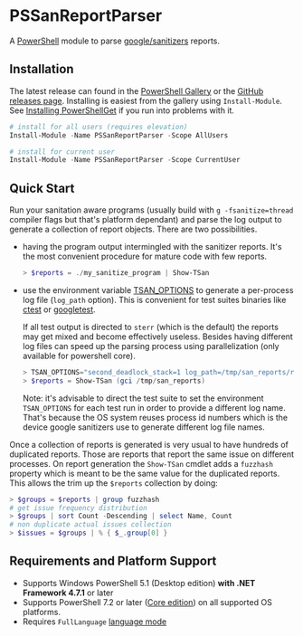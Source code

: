 # PSSanReportParser

A [PowerShell](#requirements-and-platform-support) module to parse [google/sanitizers](https://github.com/google/sanitizers/wiki) reports.

## Installation

The latest release can found in the [PowerShell Gallery](https://www.powershellgallery.com/packages/SanReportParser/) or the [GitHub releases page](https://github.com/MiguelBarro/PSSanReportParser/releases). Installing is easiest from the gallery using `Install-Module`.
See [Installing PowerShellGet](https://docs.microsoft.com/en-us/powershell/scripting/gallery/installing-psget) if you run into problems with it.

```powershell
# install for all users (requires elevation)
Install-Module -Name PSSanReportParser -Scope AllUsers

# install for current user
Install-Module -Name PSSanReportParser -Scope CurrentUser
```

## Quick Start

Run your sanitation aware programs (usually build with `g -fsanitize=thread` compiler flags but that's platform
dependant) and parse the log output to generate a collection of report objects. There are two possibilities.

+ having the program output intermingled with the sanitizer reports. It's the most convenient procedure for mature
  code with few reports.

  ```powershell
  > $reports = ./my_sanitize_program | Show-TSan
  ```

+ use the environment variable
  [TSAN_OPTIONS](https://github.com/google/sanitizers/wiki/ThreadSanitizerFlags#runtime-flags) to generate a per-process
  log file (`log_path` option). This is convenient for test suites binaries like
  [ctest](https://cmake.org/cmake/help/latest/manual/ctest.1.html) or [googletest](https://github.com/google/googletest).

  If all test output is directed to `sterr` (which is the default) the reports may get mixed and become effectively
  useless. Besides having different log files can speed up the parsing process using parallelization (only available for
  powershell core).

  ```powershell
  > TSAN_OPTIONS="second_deadlock_stack=1 log_path=/tmp/san_reports/report" ctest -V -j8
  > $reports = Show-TSan (gci /tmp/san_reports)
  ```

  Note: it's advisable to direct the test suite to set the environment `TSAN_OPTIONS` for each test run in order to
  provide a different log name. That's because the OS system reuses process id numbers which is the device google
  sanitizers use to generate different log file names.

Once a collection of reports is generated is very usual to have hundreds of duplicated reports. Those are reports that
report the same issue on different processes. On report generation the `Show-TSan` cmdlet adds a `fuzzhash` property
which is meant to be the same value for the duplicated reports. This allows the trim up the `$reports` collection by
doing:

```powershell
> $groups = $reports | group fuzzhash 
# get issue frequency distribution
> $groups | sort Count -Descending | select Name, Count
# non duplicate actual issues collection
> $issues = $groups | % { $_.group[0] }
```

## Requirements and Platform Support

* Supports Windows PowerShell 5.1 (Desktop edition) **with .NET Framework 4.7.1** or later
* Supports PowerShell 7.2 or later ([Core edition](https://docs.microsoft.com/en-us/powershell/scripting/whats-new/differences-from-windows-powershell)) on all supported OS platforms.
* Requires `FullLanguage` [language mode](https://docs.microsoft.com/en-us/powershell/module/microsoft.powershell.core/about/about_language_modes)
